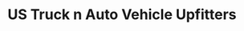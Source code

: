---
title: "US Truck n Auto Vehicle Upfitters"
url: /elk-grove/us-truck-n-auto-vehicle-upfitters/
shop: Autowerkstatt
---